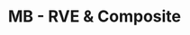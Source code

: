 ---
layout: page
title: MB - RVE & Composite
description: (NDA) Physical and mathematical modeling of effective properties of composites by Representative Volume Element method.
img: assets/img/projects/mb-rve-and-composite/logo.jpg
redirect: https://www.mightybuildings.com/technology#:~:text=Build%20with%20us-,Material,Science,-Our%20patented%20Light
importance: 20
category: work
---